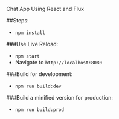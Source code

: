 Chat App Using React and Flux

##Steps:
 - `npm install`

###Use Live Reload:
 - `npm start`
 - Navigate to `http://localhost:8080`

###Build for development:
 - `npm run build:dev`
 
###Build a minified version for production:
 - `npm run build:prod`
